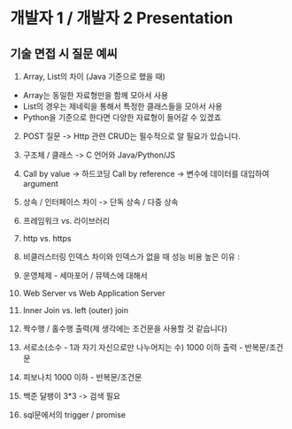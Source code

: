 # 개발자 1 / 개발자 2 Presentation

## 기술 면접 시 질문 예씨
1. Array, List의 차이 (Java 기준으로 했을 때)
- Array는 동일한 자료형만을 함께 모아서 사용
- List의 경우는 제네릭을 통해서 특정한 클래스들을 모아서 사용
- Python을 기준으로 한다면 다양한 자료형이 들어갈 수 있겠죠

2. POST 질문 -> Http 관련 CRUD는 필수적으로 알 필요가 있습니다.

3. 구조체 / 클래스 -> C 언어와 Java/Python/JS

4. Call by value -> 하드코딩 Call by reference -> 변수에 데이터를 대입하여 argument

5. 상속 / 인터페이스 차이 -> 단독 상속 / 다중 상속

6. 프레임워크 vs. 라이브러리

7. http vs. https

8. 비클러스터링 인덱스 차이와 인덱스가 없을 때 성능 비용 높은 이유 :

9. 운영체제 - 세마포어 / 뮤텍스에 대해서

10. Web Server vs Web Application Server

11. Inner Join vs. left (outer) join

12. 짝수행 / 홀수행 출력(제 생각에는 조건문을 사용할 것 같습니다)

13. 서로소(소수 - 1과 자기 자신으로만 나누어지는 수) 1000 이하 출력 - 반복문/조건문

14. 피보나치 1000 이하 - 반복문/조건문

15. 백준 달팽이 3*3 -> 검색 필요

16. sql문에서의 trigger / promise